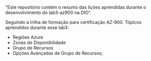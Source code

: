 "Este repositório contém o resumo das lições aprendidas durante o desenvolvimento do lab3-az900 na DIO".

Seguindo a trilha de formação para certificação AZ-900. Tópicos aprendidos durante esse lab3:

* Regiões Azure
* Zonas de Disponibilidade
* Grupo de Recursos
* Opções Avançadas de Grupo de Recursos; 
